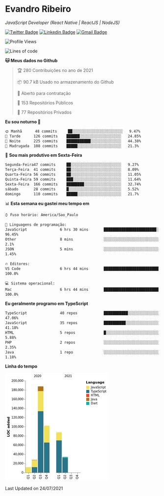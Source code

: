 # Evandro **Ribeiro**

*JavaScript Developer (React Native | ReactJS | NodeJS)*

[![Twitter Badge](https://img.shields.io/badge/-@ribeiroevandro-201B2D?style=flat-square&labelColor=201B2D&logo=twitter&logoColor=white&link=https://twitter.com/ribeiroevandro)](https://twitter.com/ribeiroevandro) 
[![Linkedin Badge](https://img.shields.io/badge/-Evandro%20Ribeiro-201B2D?style=flat-square&logo=Linkedin&logoColor=white&link=https://www.linkedin.com/in/ribeiroevandro)](https://www.linkedin.com/in/ribeiroevandro) 
[![Gmail Badge](https://img.shields.io/badge/-oi@ribeiroevandro.com.br-201B2D?style=flat-square&logo=Gmail&logoColor=white&link=mailto:oi@ribeiroevandro.com.br)](mailto:oi@ribeiroevandro.com.br)


<!--START_SECTION:waka-->
![Profile Views](http://img.shields.io/badge/Visualizac%C3%B5es%20do%20perfil-1-blue)

![Lines of code](https://img.shields.io/badge/Desde%20o%20Hello%20World%20eu%20escrevi-451287%20linhas%20de%20c%C3%B3digo-blue)

**🐱 Meus dados no Github** 

> 🏆 280 Contribuições no ano de 2021
 > 
> 📦 90.7 kB Usado no armazenamento do Github 
 > 
> 💼 Aberto para contratação
 > 
> 📜 153 Repositórios Públicos 
 > 
> 🔑 77 Repositórios Privados  
 > 
**Eu sou noturno 🦉** 

```text
🌞 Manhã      48 commits     ██░░░░░░░░░░░░░░░░░░░░░░░   9.47% 
🌆 Tarde      126 commits    ██████░░░░░░░░░░░░░░░░░░░   24.85% 
🌃 Noite      225 commits    ███████████░░░░░░░░░░░░░░   44.38% 
🌙 Madrugada  108 commits    █████░░░░░░░░░░░░░░░░░░░░   21.3%

```
📅 **Sou mais produtivo em Sexta-Feira** 

```text
Segunda-Feira47 commits     ██░░░░░░░░░░░░░░░░░░░░░░░   9.27% 
Terça-Feira  41 commits     ██░░░░░░░░░░░░░░░░░░░░░░░   8.09% 
Quarta-Feira 56 commits     ██░░░░░░░░░░░░░░░░░░░░░░░   11.05% 
Quinta-Feira 59 commits     ███░░░░░░░░░░░░░░░░░░░░░░   11.64% 
Sexta-Feira  166 commits    ████████░░░░░░░░░░░░░░░░░   32.74% 
sábado       28 commits     █░░░░░░░░░░░░░░░░░░░░░░░░   5.52% 
domingo      110 commits    █████░░░░░░░░░░░░░░░░░░░░   21.7%

```


📊 **Esta semana eu gastei meu tempo em** 

```text
⌚︎ Fuso horário: America/Sao_Paulo

💬 Linguagens de programação: 
JavaScript               6 hrs 30 mins       ████████████████████████░   96.45% 
Other                    8 mins              ░░░░░░░░░░░░░░░░░░░░░░░░░   2.1% 
JSON                     5 mins              ░░░░░░░░░░░░░░░░░░░░░░░░░   1.45%

🔥 Editores: 
VS Code                  6 hrs 44 mins       █████████████████████████   100.0%

💻 Sistema operacional: 
Mac                      6 hrs 44 mins       █████████████████████████   100.0%

```

**Eu geralmente programo em TypeScript** 

```text
TypeScript               40 repos            ███████████░░░░░░░░░░░░░░   47.06% 
JavaScript               35 repos            ██████████░░░░░░░░░░░░░░░   41.18% 
HTML                     5 repos             █░░░░░░░░░░░░░░░░░░░░░░░░   5.88% 
PHP                      2 repos             ░░░░░░░░░░░░░░░░░░░░░░░░░   2.35% 
Java                     1 repo              ░░░░░░░░░░░░░░░░░░░░░░░░░   1.18%

```


**Linha do tempo**

![Chart not found](https://raw.githubusercontent.com/ribeiroevandro/ribeiroevandro/master/charts/bar_graph.png) 


 Last Updated on 24/07/2021
<!--END_SECTION:waka-->

